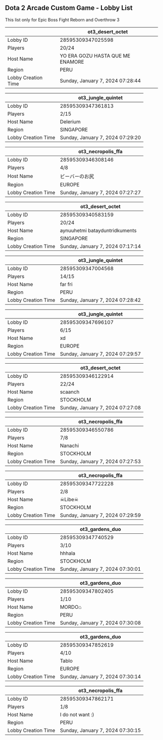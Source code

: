 ## Dota 2 Arcade Custom Game - Lobby List

This list only for Epic Boss Fight Reborn and Overthrow 3

|  | ot3_desert_octet |
| ------ | ------ |
| Lobby ID | 28595309347025598 |
| Players | 20/24 |
| Host Name | YO ERA GOZU HASTA QUE ME ENAMORE |
| Region | PERU |
| Lobby Creation Time | Sunday, January 7, 2024 07:28:44 |


|  | ot3_jungle_quintet |
| ------ | ------ |
| Lobby ID | 28595309347361813 |
| Players | 2/15 |
| Host Name | Delerium |
| Region | SINGAPORE |
| Lobby Creation Time | Sunday, January 7, 2024 07:29:20 |


|  | ot3_necropolis_ffa |
| ------ | ------ |
| Lobby ID | 28595309346308146 |
| Players | 4/8 |
| Host Name | ビーバーのお尻 |
| Region | EUROPE |
| Lobby Creation Time | Sunday, January 7, 2024 07:27:27 |


|  | ot3_desert_octet |
| ------ | ------ |
| Lobby ID | 28595309340583159 |
| Players | 20/24 |
| Host Name | aynuuhetmi batayduntridkuments |
| Region | SINGAPORE |
| Lobby Creation Time | Sunday, January 7, 2024 07:17:14 |


|  | ot3_jungle_quintet |
| ------ | ------ |
| Lobby ID | 28595309347004568 |
| Players | 14/15 |
| Host Name | far fri |
| Region | PERU |
| Lobby Creation Time | Sunday, January 7, 2024 07:28:42 |


|  | ot3_jungle_quintet |
| ------ | ------ |
| Lobby ID | 28595309347696107 |
| Players | 6/15 |
| Host Name | xd |
| Region | EUROPE |
| Lobby Creation Time | Sunday, January 7, 2024 07:29:57 |


|  | ot3_desert_octet |
| ------ | ------ |
| Lobby ID | 28595309346122914 |
| Players | 22/24 |
| Host Name | scaanch |
| Region | STOCKHOLM |
| Lobby Creation Time | Sunday, January 7, 2024 07:27:08 |


|  | ot3_necropolis_ffa |
| ------ | ------ |
| Lobby ID | 28595309346550786 |
| Players | 7/8 |
| Host Name | Nanachi |
| Region | STOCKHOLM |
| Lobby Creation Time | Sunday, January 7, 2024 07:27:53 |


|  | ot3_necropolis_ffa |
| ------ | ------ |
| Lobby ID | 28595309347722228 |
| Players | 2/8 |
| Host Name | ☠︎Libe☠ |
| Region | STOCKHOLM |
| Lobby Creation Time | Sunday, January 7, 2024 07:29:59 |


|  | ot3_gardens_duo |
| ------ | ------ |
| Lobby ID | 28595309347740529 |
| Players | 3/10 |
| Host Name | hhhala |
| Region | STOCKHOLM |
| Lobby Creation Time | Sunday, January 7, 2024 07:30:01 |


|  | ot3_gardens_duo |
| ------ | ------ |
| Lobby ID | 28595309347802405 |
| Players | 1/10 |
| Host Name | MORDO⌂ |
| Region | PERU |
| Lobby Creation Time | Sunday, January 7, 2024 07:30:08 |


|  | ot3_gardens_duo |
| ------ | ------ |
| Lobby ID | 28595309347852619 |
| Players | 4/10 |
| Host Name | Tablo |
| Region | EUROPE |
| Lobby Creation Time | Sunday, January 7, 2024 07:30:14 |


|  | ot3_necropolis_ffa |
| ------ | ------ |
| Lobby ID | 28595309347862171 |
| Players | 1/8 |
| Host Name | I do not want :) |
| Region | PERU |
| Lobby Creation Time | Sunday, January 7, 2024 07:30:15 |


